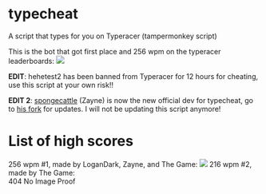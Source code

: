 typecheat
=========
A script that types for you on Typeracer (tampermonkey script)

This is the bot that got first place and 256 wpm on the typeracer leaderboards:
![](https://puu.sh/wRMOt/e6a1493c10.png)

**EDIT**: hehetest2 has been banned from Typeracer for 12 hours for cheating, use this script at your own risk!!

**EDIT 2**: [spongecattle](https://github.com/spongecattle) (Zayne) is now the new official dev for typecheat, go to [his fork](https://github.com/spongecattle/typecheat) for updates. I will not be updating this script anymore!

List of high scores
===================
256 wpm #1, made by LoganDark, Zayne, and The Game:
![](https://puu.sh/wRMOt/e6a1493c10.png)
216 wpm #2, made by The Game:<br>
404 No Image Proof
